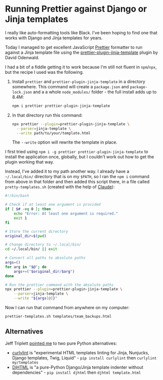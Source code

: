 # Running Prettier against Django or Jinja templates

I really like auto-formatting tools like Black. I've been hoping to find one that works with Django and Jinja templates for years.

Today I managed to get excellent JavaScript [Prettier](https://prettier.io/) formatter to run against a Jinja template file using the [prettier-plugin-jinja-template](https://github.com/davidodenwald/prettier-plugin-jinja-template) plugin by David Odenwald.

I had a bit of a fiddle getting it to work because I'm still not fluent in `npm`/`npx`, but the recipe I used was the following.

1. Install `prettier` and `prettier-plugin-jinja-template` in a directory somewhere. This command will create a `package.json` and `package-lock.json` and a a whole `node_modules/` folder - the full install adds up to 8.4M:

    ```bash
    npm i prettier prettier-plugin-jinja-template
    ```

3. In that directory run this command:

    ```bash
    npx prettier --plugin=prettier-plugin-jinja-template \
      --parser=jinja-template \
      --write path/to/your/template.html
    ```

    The `--write` option will rewrite the template in place.

I first tried using `npm i -g prettier prettier-plugin-jinja-template` to install the application once, globally, but I couldn't work out how to get the plugin working that way.

Instead, I've added it to my path another way. I already have a `~/.local/bin/` directory that is on my `$PATH`, so I ran the `npm i` command from above in that folder and then added this script there, in a file called `pretty-templates.sh` (created with the help of [Claude](https://claude.ai/)):

```bash
#!/bin/bash

# Check if at least one argument is provided
if [ $# -eq 0 ]; then
    echo "Error: At least one argument is required."
    exit 1
fi

# Store the current directory
original_dir=$(pwd)

# Change directory to ~/.local/bin/
cd ~/.local/bin/ || exit

# Convert all paths to absolute paths
args=()
for arg in "$@"; do
    args+=("$original_dir/$arg")
done

# Run the prettier command with the absolute paths
npx prettier --plugin=prettier-plugin-jinja-template \
    --parser=jinja-template \
    --write "${args[@]}"
```

Now I can run that command from anywhere on my computer:

```bash
prettier-templates.sh templates/team_backups.html
```

## Alternatives

Jeff Triplett [pointed me](https://mastodon.social/@webology/112646633489421925) to two pure Python alternatives:

- [curlylint](https://curlylint.org) is "experimental HTML templates linting for Jinja, Nunjucks, Django templates, Twig, Liquid" - `pip install curlylint` then `curlylint my/templates`
- [DjHTML](https://github.com/rtts/djhtml) is "a pure-Python Django/Jinja template indenter without dependencies" - `pip install djhtml` then `djhtml template.html`
